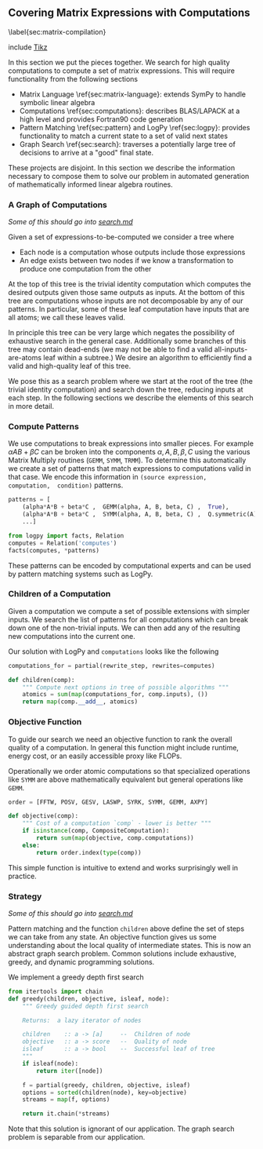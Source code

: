 
Covering Matrix Expressions with Computations
-------------------------------------------------

\label{sec:matrix-compilation}

include [Tikz](tikz_megatron.md)

In this section we put the pieces together.  We search for high quality computations to compute a set of matrix expressions.  This will require functionality from the following sections

*   Matrix Language \ref{sec:matrix-language}: extends SymPy to handle symbolic linear algebra
*   Computations \ref{sec:computations}: describes BLAS/LAPACK at a high level and provides Fortran90 code generation
*   Pattern Matching \ref{sec:pattern} and LogPy \ref{sec:logpy}: provides functionality to match a current state to a set of valid next states
*   Graph Search \ref{sec:search}: traverses a potentially large tree of decisions to arrive at a "good" final state.

These projects are disjoint.  In this section we describe the information necessary to compose them to solve our problem in automated generation of mathematically informed linear algebra routines. 


### A Graph of Computations

*Some of this should go into [search.md](search.md)*

Given a set of expressions-to-be-computed we consider a tree where 

*   Each node is a computation whose outputs include those expressions
*   An edge exists between two nodes if we know a transformation to produce one computation from the other

At the top of this tree is the trivial identity computation which computes the desired outputs given those same outputs as inputs.  At the bottom of this tree are computations whose inputs are not decomposable by any of our patterns.  In particular, some of these leaf computation have inputs that are all atoms; we call these leaves valid.

In principle this tree can be very large which negates the possibility of exhaustive search in the general case.  Additionally some branches of this tree may contain dead-ends (we may not be able to find a valid all-inputs-are-atoms leaf within a subtree.)   We desire an algorithm to efficiently find a valid and high-quality leaf of this tree.

We pose this as a search problem where we start at the root of the tree (the trivial identity computation) and search down the tree, reducing inputs at each step.  In the following sections we describe the elements of this search in more detail.


### Compute Patterns 

We use computations to break expressions into smaller pieces.  For example $\alpha A B + \beta C$ can be broken into the components $\alpha, A, B, \beta, C$ using the various Matrix Multiply routines (`GEMM`, `SYMM`, `TRMM`).  To determine this automatically we create a set of patterns that match expressions to computations valid in that case.   We encode this information in `(source expression,  computation,  condition)` patterns.

~~~~~~~~~~~~~~Python
patterns = [
    (alpha*A*B + beta*C ,  GEMM(alpha, A, B, beta, C) ,  True),
    (alpha*A*B + beta*C ,  SYMM(alpha, A, B, beta, C) ,  Q.symmetric(A) | Q.symmetric(B)),
    ...]

from logpy import facts, Relation
computes = Relation('computes')
facts(computes, *patterns)
~~~~~~~~~~~~~~

These patterns can be encoded by computational experts and can be used by pattern matching systems such as LogPy.


### Children of a Computation

Given a computation we compute a set of possible extensions with simpler inputs.  We search the list of patterns for all computations which can break down one of the non-trivial inputs.  We can then add any of the resulting new computations into the current one.

Our solution with LogPy and `computations` looks like the following

~~~~~~~~~~~~~~Python
computations_for = partial(rewrite_step, rewrites=computes)

def children(comp):
    """ Compute next options in tree of possible algorithms """
    atomics = sum(map(computations_for, comp.inputs), ())
    return map(comp.__add__, atomics)
~~~~~~~~~~~~~~


### Objective Function

To guide our search we need an objective function to rank the overall quality of a computation.  In general this function might include runtime, energy cost, or an easily accessible proxy like FLOPs.

Operationally we order atomic computations so that specialized operations like `SYMM` are above mathematically equivalent but general operations like `GEMM`. 

~~~~~~~~~~~~~~Python
order = [FFTW, POSV, GESV, LASWP, SYRK, SYMM, GEMM, AXPY]

def objective(comp):
    """ Cost of a computation `comp` - lower is better """
    if isinstance(comp, CompositeComputation):
        return sum(map(objective, comp.computations))
    else:
        return order.index(type(comp))
~~~~~~~~~~~~~~

This simple function is intuitive to extend and works surprisingly well in practice.

### Strategy

*Some of this should go into [search.md](search.md)*

Pattern matching and the function `children` above define the set of steps we can take from any state.  An objective function gives us some understanding about the local quality of intermediate states.  This is now an abstract graph search problem.  Common solutions include exhaustive, greedy, and dynamic programming solutions. 

We implement a greedy depth first search 

~~~~~~~~~~~~~~Python
from itertools import chain
def greedy(children, objective, isleaf, node):
    """ Greedy guided depth first search

    Returns:  a lazy iterator of nodes

    children    :: a -> [a]     --  Children of node
    objective   :: a -> score   --  Quality of node
    isleaf      :: a -> bool    --  Successful leaf of tree
    """
    if isleaf(node):
        return iter([node])

    f = partial(greedy, children, objective, isleaf)
    options = sorted(children(node), key=objective)
    streams = map(f, options)

    return it.chain(*streams)
~~~~~~~~~~~~~~

Note that this solution is ignorant of our application.  The graph search problem is separable from our application.
